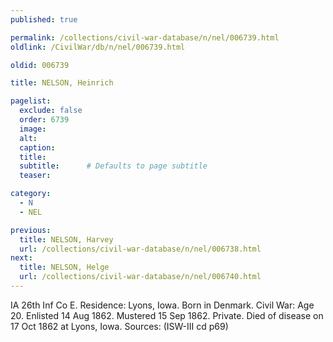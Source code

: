 ```yaml
---
published: true

permalink: /collections/civil-war-database/n/nel/006739.html
oldlink: /CivilWar/db/n/nel/006739.html

oldid: 006739

title: NELSON, Heinrich

pagelist:
  exclude: false
  order: 6739
  image: 
  alt:
  caption:
  title:
  subtitle:      # Defaults to page subtitle
  teaser:

category: 
  - N 
  - NEL

previous:
  title: NELSON, Harvey
  url: /collections/civil-war-database/n/nel/006738.html  
next:
  title: NELSON, Helge
  url: /collections/civil-war-database/n/nel/006740.html   
---
```

IA 26th Inf Co E. Residence: Lyons, Iowa. Born in Denmark. Civil War: Age 20. Enlisted 14 Aug 1862. Mustered 15 Sep 1862. Private. Died of disease on 17 Oct 1862 at Lyons, Iowa. Sources: (ISW-III cd p69)